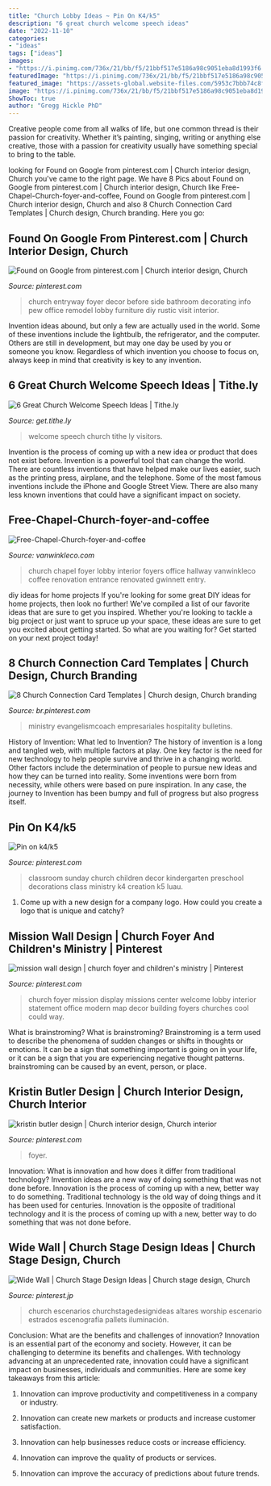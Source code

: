 ```yaml
---
title: "Church Lobby Ideas ~ Pin On K4/k5"
description: "6 great church welcome speech ideas"
date: "2022-11-10"
categories:
- "ideas"
tags: ["ideas"]
images:
- "https://i.pinimg.com/736x/21/bb/f5/21bbf517e5186a98c9051eba8d1993f6.jpg"
featuredImage: "https://i.pinimg.com/736x/21/bb/f5/21bbf517e5186a98c9051eba8d1993f6.jpg"
featured_image: "https://assets-global.website-files.com/5953c7bbb74c8f372823365b/5ed144086ed8cc0bced12fea_ChurchWelcome.jpg"
image: "https://i.pinimg.com/736x/21/bb/f5/21bbf517e5186a98c9051eba8d1993f6.jpg"
ShowToc: true
author: "Gregg Hickle PhD"
---
```



Creative people come from all walks of life, but one common thread is their passion for creativity. Whether it’s painting, singing, writing or anything else creative, those with a passion for creativity usually have something special to bring to the table.

	

		
looking for Found on Google from pinterest.com | Church interior design, Church you've came to the right page. We have 8 Pics about Found on Google from pinterest.com | Church interior design, Church like Free-Chapel-Church-foyer-and-coffee, Found on Google from pinterest.com | Church interior design, Church and also 8 Church Connection Card Templates | Church design, Church branding. Here you go:
		
    
## Found On Google From Pinterest.com | Church Interior Design, Church

<img loading=lazy src="https://i.pinimg.com/736x/ae/d4/0c/aed40c33b1e02a3f1102e42e0625cfba.jpg" onerror="this.onerror=null;this.src='https://tse3.mm.bing.net/th?id=OIP.1L15NIM30Pa6Kv_-HXQawwHaKb&amp;pid=15.1';" alt="Found on Google from pinterest.com | Church interior design, Church">

_Source: pinterest.com_

>church entryway foyer decor before side bathroom decorating info pew office remodel lobby furniture diy rustic visit interior. 

	

Invention ideas abound, but only a few are actually used in the world. Some of these inventions include the lightbulb, the refrigerator, and the computer. Others are still in development, but may one day be used by you or someone you know. Regardless of which invention you choose to focus on, always keep in mind that creativity is key to any invention.

    
## 6 Great Church Welcome Speech Ideas | Tithe.ly

<img loading=lazy src="https://assets-global.website-files.com/5953c7bbb74c8f372823365b/5ed144086ed8cc0bced12fea_ChurchWelcome.jpg" onerror="this.onerror=null;this.src='https://tse2.mm.bing.net/th?id=OIP.4L9HZj91JPJ385XIUXGpnAHaEK&amp;pid=15.1';" alt="6 Great Church Welcome Speech Ideas | Tithe.ly">

_Source: get.tithe.ly_

>welcome speech church tithe ly visitors. 

	

Invention is the process of coming up with a new idea or product that does not exist before. Invention is a powerful tool that can change the world. There are countless inventions that have helped make our lives easier, such as the printing press, airplane, and the telephone. Some of the most famous inventions include the iPhone and Google Street View. There are also many less known inventions that could have a significant impact on society.

    
## Free-Chapel-Church-foyer-and-coffee

<img loading=lazy src="http://www.vanwinkleco.com/wp-content/uploads/2015/08/Free-Chapel-Church-foyer-and-coffee.jpg" onerror="this.onerror=null;this.src='https://tse2.mm.bing.net/th?id=OIP.dGntYJHWOC8Tlqw3HdCDzAHaFA&amp;pid=15.1';" alt="Free-Chapel-Church-foyer-and-coffee">

_Source: vanwinkleco.com_

>church chapel foyer lobby interior foyers office hallway vanwinkleco coffee renovation entrance renovated gwinnett entry. 

	

diy ideas for home projects
If you're looking for some great DIY ideas for home projects, then look no further! We've compiled a list of our favorite ideas that are sure to get you inspired.
Whether you're looking to tackle a big project or just want to spruce up your space, these ideas are sure to get you excited about getting started. So what are you waiting for? Get started on your next project today!

    
## 8 Church Connection Card Templates | Church Design, Church Branding

<img loading=lazy src="https://i.pinimg.com/736x/21/bb/f5/21bbf517e5186a98c9051eba8d1993f6.jpg" onerror="this.onerror=null;this.src='https://tse4.mm.bing.net/th?id=OIP.Tn5ldNjLnLMALo-CPngR0gHaEK&amp;pid=15.1';" alt="8 Church Connection Card Templates | Church design, Church branding">

_Source: br.pinterest.com_

>ministry evangelismcoach empresariales hospitality bulletins. 

	

History of Invention: What led to Invention?
The history of invention is a long and tangled web, with multiple factors at play. One key factor is the need for new technology to help people survive and thrive in a changing world. Other factors include the determination of people to pursue new ideas and how they can be turned into reality. Some inventions were born from necessity, while others were based on pure inspiration. In any case, the journey to Invention has been bumpy and full of progress but also progress itself.

    
## Pin On K4/k5

<img loading=lazy src="https://i.pinimg.com/736x/3d/83/ca/3d83cab6caba4997f81a265ace251387--sunday-school-classroom-preschool-classroom.jpg" onerror="this.onerror=null;this.src='https://tse1.mm.bing.net/th?id=OIP.iiNdxIGeijCVJ2-SxzxZIgHaFj&amp;pid=15.1';" alt="Pin on k4/k5">

_Source: pinterest.com_

>classroom sunday church children decor kindergarten preschool decorations class ministry k4 creation k5 luau. 

	

1. Come up with a new design for a company logo. How could you create a logo that is unique and catchy?

    
## Mission Wall Design | Church Foyer And Children&#039;s Ministry | Pinterest

<img loading=lazy src="https://s-media-cache-ak0.pinimg.com/736x/af/3b/ac/af3baccd659be900e3bbdf1ce48a661a.jpg" onerror="this.onerror=null;this.src='https://tse1.mm.bing.net/th?id=OIP.g6L4VpJ2JpO49xJ2DvUPwgHaEz&amp;pid=15.1';" alt="mission wall design | church foyer and children&#039;s ministry | Pinterest">

_Source: pinterest.com_

>church foyer mission display missions center welcome lobby interior statement office modern map decor building foyers churches cool could way. 

	

What is brainstroming?
What is brainstroming? Brainstroming is a term used to describe the phenomena of sudden changes or shifts in thoughts or emotions. It can be a sign that something important is going on in your life, or it can be a sign that you are experiencing negative thought patterns. brainstroming can be caused by an event, person, or place.

    
## Kristin Butler Design | Church Interior Design, Church Interior

<img loading=lazy src="https://i.pinimg.com/originals/f4/01/69/f401699296c0ef4e3203ca8367bf310c.jpg" onerror="this.onerror=null;this.src='https://tse4.mm.bing.net/th?id=OIP.0TPNzaUuwiiUYOPti8lgfQHaET&amp;pid=15.1';" alt="kristin butler design | Church interior design, Church interior">

_Source: pinterest.com_

>foyer. 

	

Innovation: What is innovation and how does it differ from traditional technology?
Invention ideas are a new way of doing something that was not done before. Innovation is the process of coming up with a new, better way to do something. Traditional technology is the old way of doing things and it has been used for centuries. Innovation is the opposite of traditional technology and it is the process of coming up with a new, better way to do something that was not done before.

    
## Wide Wall | Church Stage Design Ideas | Church Stage Design, Church

<img loading=lazy src="https://i.pinimg.com/originals/8c/94/3e/8c943e2a84bcf3df60c48e098322d763.jpg" onerror="this.onerror=null;this.src='https://tse1.mm.bing.net/th?id=OIP.LE_lXvivRUNudpXDDnNNfgHaE8&amp;pid=15.1';" alt="Wide Wall | Church Stage Design Ideas | Church stage design, Church">

_Source: pinterest.jp_

>church escenarios churchstagedesignideas altares worship escenario estrados escenografía pallets iluminación. 

	

Conclusion: What are the benefits and challenges of innovation?
Innovation is an essential part of the economy and society. However, it can be challenging to determine its benefits and challenges. With technology advancing at an unprecedented rate, innovation could have a significant impact on businesses, individuals and communities. Here are some key takeaways from this article:
1. Innovation can improve productivity and competitiveness in a company or industry.

2. Innovation can create new markets or products and increase customer satisfaction.

3. Innovation can help businesses reduce costs or increase efficiency.

4. Innovation can improve the quality of products or services.

5. Innovation can improve the accuracy of predictions about future trends.

